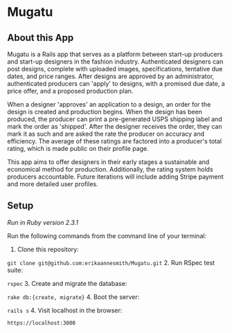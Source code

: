 # Mugatu

## About this App
Mugatu is a Rails app that serves as a platform between start-up producers and start-up designers in the fashion industry. Authenticated designers can post designs, complete with uploaded images, specifications, tentative due dates, and price ranges. After designs are approved by an administrator, authenticated producers can 'apply' to designs, with a promised due date, a price offer, and a proposed production plan.

When a designer 'approves' an application to a design, an order for the design is created and production begins. When the design has been produced, the producer can print a pre-generated USPS shipping label and mark the order as 'shipped'. After the designer receives the order, they can mark it as such and are asked the rate the producer on accuracy and efficiency. The average of these ratings are factored into a producer's total rating, which is made public on their profile page.

This app aims to offer designers in their early stages a sustainable and economical method for production. Additionally, the rating system holds producers accountable. Future iterations will include adding Stripe payment and more detailed user profiles.

## Setup

*Run in Ruby version 2.3.1*

Run the following commands from the command line of your terminal:
1. Clone this repository: 

`git clone git@github.com:erikaannesmith/Mugatu.git`
2. Run RSpec test suite:

`rspec`
3. Create and migrate the database:

`rake db:{create, migrate}`
4. Boot the server:

`rails s`
4. Visit localhost in the browser:

`https://localhost:3000`